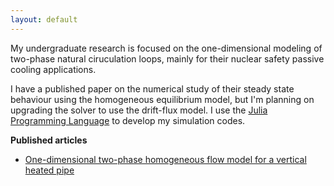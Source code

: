 ```yaml
---
layout: default
---
```


My undergraduate research is focused on the one-dimensional modeling of two-phase natural ciruculation loops, mainly for their nuclear safety passive cooling applications.

I have a published paper on the numerical study of their steady state behaviour using the homogeneous equilibrium model, but I'm planning on upgrading the solver to use the drift-flux model. I use the [Julia Programming Language](https://julialang.org/) to develop my simulation codes.

**Published articles**
- [One-dimensional two-phase homogeneous flow model for a vertical heated pipe](paper1.pdf)